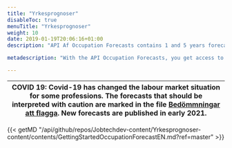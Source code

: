 ```yaml
---
title: "Yrkesprognoser"
disableToc: true
menuTitle: "Yrkesprognoser"
weight: 10
date: 2019-01-19T20:06:16+01:00
description: "API Af Occupation Forecasts contains 1 and 5 years forecasts for different occupations."

metadescription: "With the API Occupation Forecasts, you get access to the Swedish Public Employment Service's forecasts for various occupations. Read more"

---
```

| COVID 19: Covid-19 has changed the labour market situation for some professions. The forecasts that should be interpreted with caution are marked in the file [Bedömmningar att flagga](/files/covid.csv). New forecasts are published in early 2021.   |
| --- |


{{< getMD "/api/github/repos/Jobtechdev-content/Yrkesprognoser-content/contents/GettingStartedOccupationForecastEN.md?ref=master" >}}

